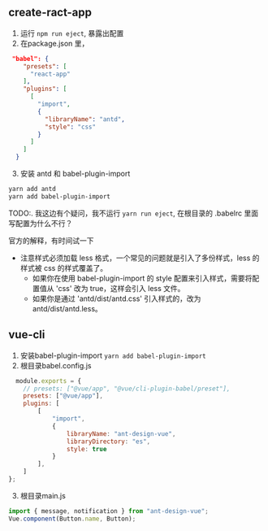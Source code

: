 ## create-ract-app

1. 运行 `npm run eject`, 暴露出配置
2. 在package.json 里， 
```json
 "babel": {
    "presets": [
      "react-app"
    ],
    "plugins": [
      [
        "import",
        {
          "libraryName": "antd",
          "style": "css"
        }
      ]
    ]
  }
```
3. 安装 antd 和 babel-plugin-import

```bash
yarn add antd
yarn add babel-plugin-import
```

TODO:. 我这边有个疑问，我不运行 `yarn run eject`, 在根目录的 .babelrc 里面写配置为什么不行？

官方的解释，有时间试一下
- 注意样式必须加载 less 格式，一个常见的问题就是引入了多份样式，less 的样式被 css 的样式覆盖了。
  - 如果你在使用 babel-plugin-import 的 style 配置来引入样式，需要将配置值从 'css' 改为 true，这样会引入 less 文件。
  - 如果你是通过 'antd/dist/antd.css' 引入样式的，改为 antd/dist/antd.less。




## vue-cli

1. 安装babel-plugin-import `yarn add babel-plugin-import`
2. 根目录babel.config.js
```javascript
  module.exports = {
	// presets: ["@vue/app", "@vue/cli-plugin-babel/preset"],
	presets: ["@vue/app"],
	plugins: [
		[
			"import",
			{
				libraryName: "ant-design-vue",
				libraryDirectory: "es",
				style: true
			}
		],
	]
};

```

3.  根目录main.js

```javascript
import { message, notification } from "ant-design-vue";
Vue.component(Button.name, Button);
```
